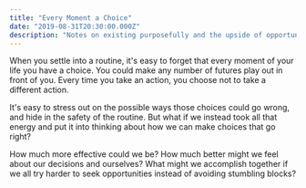 ```yaml
---
title: "Every Moment a Choice"
date: "2019-08-31T20:30:00.000Z"
description: "Notes on existing purposefully and the upside of opportunity cost"
---
```


When you settle into a routine, it's easy to forget that every moment of your life you have a choice. You could make any number of futures play out in front of you. Every time you take an action, you choose not to take a different action.

It's easy to stress out on the possible ways those choices could go wrong, and hide in the safety of the routine. But what if we instead took all that energy and put it into thinking about how we can make choices that go right?

How much more effective could we be? How much better might we feel about our decisions and ourselves? What might we accomplish together if we all try harder to seek opportunities instead of avoiding stumbling blocks?
